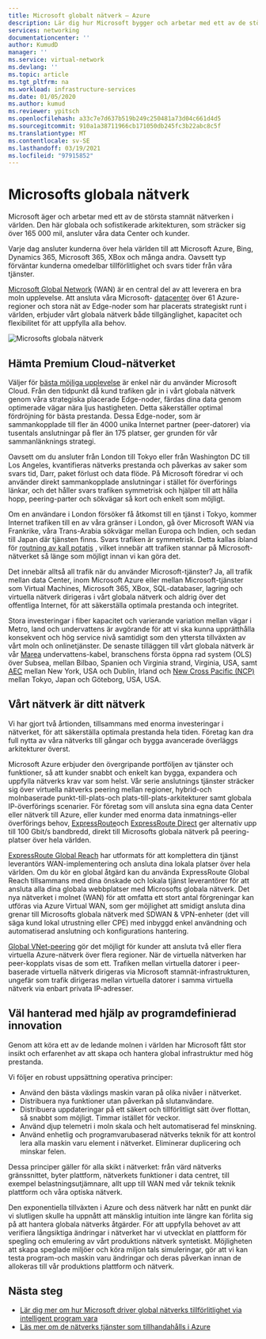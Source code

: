 ```yaml
---
title: Microsoft globalt nätverk – Azure
description: Lär dig hur Microsoft bygger och arbetar med ett av de största stamnät nätverken i världen och varför det är centralt för att leverera en bra moln upplevelse.
services: networking
documentationcenter: ''
author: KumudD
manager: ''
ms.service: virtual-network
ms.devlang: ''
ms.topic: article
ms.tgt_pltfrm: na
ms.workload: infrastructure-services
ms.date: 01/05/2020
ms.author: kumud
ms.reviewer: ypitsch
ms.openlocfilehash: a33c7e7d637b519b249c250481a73d04c661d4d5
ms.sourcegitcommit: 910a1a38711966cb171050db245fc3b22abc8c5f
ms.translationtype: MT
ms.contentlocale: sv-SE
ms.lasthandoff: 03/19/2021
ms.locfileid: "97915852"
---
```

# <a name="microsoft-global-network"></a>Microsofts globala nätverk

Microsoft äger och arbetar med ett av de största stamnät nätverken i världen. Den här globala och sofistikerade arkitekturen, som sträcker sig över 165 000 mil, ansluter våra data Center och kunder. 
 
Varje dag ansluter kunderna över hela världen till att Microsoft Azure, Bing, Dynamics 365, Microsoft 365, XBox och många andra. Oavsett typ förväntar kunderna omedelbar tillförlitlighet och svars tider från våra tjänster. 
 
[Microsoft Global Network](https://azure.microsoft.com/global-infrastructure/global-network/) (WAN) är en central del av att leverera en bra moln upplevelse. Att ansluta våra Microsoft- [datacenter](https://azure.microsoft.com/global-infrastructure/) över 61 Azure-regioner och stora nät av Edge-noder som har placerats strategiskt runt i världen, erbjuder vårt globala nätverk både tillgänglighet, kapacitet och flexibilitet för att uppfylla alla behov.

![Microsofts globala nätverk](./media/microsoft-global-network/microsoft-global-wan.png)
 
## <a name="get-the-premium-cloud-network"></a>Hämta Premium Cloud-nätverket
 
Väljer för [bästa möjliga upplevelse](https://www.sdxcentral.com/articles/news/azure-tops-aws-gcp-in-cloud-performance-says-thousandeyes/2018/11/) är enkel när du använder Microsoft Cloud. Från den tidpunkt då kund trafiken går in i vårt globala nätverk genom våra strategiska placerade Edge-noder, färdas dina data genom optimerade vägar nära ljus hastigheten. Detta säkerställer optimal fördröjning för bästa prestanda. Dessa Edge-noder, som är sammankopplade till fler än 4000 unika Internet partner (peer-datorer) via tusentals anslutningar på fler än 175 platser, ger grunden för vår sammanlänknings strategi. 
 
Oavsett om du ansluter från London till Tokyo eller från Washington DC till Los Angeles, kvantifieras nätverks prestanda och påverkas av saker som svars tid, Darr, paket förlust och data flöde.  På Microsoft föredrar vi och använder direkt sammankopplade anslutningar i stället för överförings länkar, och det håller svars trafiken symmetrisk och hjälper till att hålla hopp, peering-parter och sökvägar så kort och enkelt som möjligt. 

Om en användare i London försöker få åtkomst till en tjänst i Tokyo, kommer Internet trafiken till en av våra gränser i London, gå över Microsoft WAN via Frankrike, våra Trans-Arabia sökvägar mellan Europa och Indien, och sedan till Japan där tjänsten finns. Svars trafiken är symmetrisk. Detta kallas ibland för [routning av kall potatis](https://en.wikipedia.org/wiki/Hot-potato_and_cold-potato_routing) , vilket innebär att trafiken stannar på Microsoft-nätverket så länge som möjligt innan vi kan göra det.  
  
Det innebär alltså all trafik när du använder Microsoft-tjänster? Ja, all trafik mellan data Center, inom Microsoft Azure eller mellan Microsoft-tjänster som Virtual Machines, Microsoft 365, XBox, SQL-databaser, lagring och virtuella nätverk dirigeras i vårt globala nätverk och aldrig över det offentliga Internet, för att säkerställa optimala prestanda och integritet.  
 
Stora investeringar i fiber kapacitet och varierande variation mellan vägar i Metro, land och undervattens är avgörande för att vi ska kunna upprätthålla konsekvent och hög service nivå samtidigt som den yttersta tillväxten av vårt moln och onlinetjänster. De senaste tilläggen till vårt globala nätverk är vår [Marea](https://www.submarinecablemap.com/#/submarine-cable/marea) undervattens-kabel, branschens första öppna rad system (OLS) över Subsea, mellan Bilbao, Spanien och Virginia strand, Virginia, USA, samt [AEC](https://www.submarinecablemap.com/#/submarine-cable/aeconnect-1) mellan New York, USA och Dublin, Irland och [New Cross Pacific (NCP)](https://www.submarinecablemap.com/#/submarine-cable/new-cross-pacific-ncp-cable-system) mellan Tokyo, Japan och Göteborg, USA, USA. 
 

## <a name="our-network-is-your-network"></a>Vårt nätverk är ditt nätverk

Vi har gjort två årtionden, tillsammans med enorma investeringar i nätverket, för att säkerställa optimala prestanda hela tiden. Företag kan dra full nytta av våra nätverks till gångar och bygga avancerade överläggs arkitekturer överst. 
 
Microsoft Azure erbjuder den övergripande portföljen av tjänster och funktioner, så att kunder snabbt och enkelt kan bygga, expandera och uppfylla nätverks krav var som helst. Vår serie anslutnings tjänster sträcker sig över virtuella nätverks peering mellan regioner, hybrid-och molnbaserade punkt-till-plats-och plats-till-plats-arkitekturer samt globala IP-överförings scenarier.  För företag som vill ansluta sina egna data Center eller nätverk till Azure, eller kunder med enorma data inmatnings-eller överförings behov, [ExpressRoute](../expressroute/expressroute-introduction.md)och [ExpressRoute Direct](../expressroute/expressroute-erdirect-about.md) ger alternativ upp till 100 Gbit/s bandbredd, direkt till Microsofts globala nätverk på peering-platser över hela världen.  
 
[ExpressRoute Global Reach](../expressroute/expressroute-global-reach.md) har utformats för att komplettera din tjänst leverantörs WAN-implementering och ansluta dina lokala platser över hela världen. Om du kör en global åtgärd kan du använda ExpressRoute Global Reach tillsammans med dina önskade och lokala tjänst leverantörer för att ansluta alla dina globala webbplatser med Microsofts globala nätverk. Det nya nätverket i molnet (WAN) för att omfatta ett stort antal förgreningar kan utföras via Azure Virtual WAN, som ger möjlighet att smidigt ansluta dina grenar till Microsofts globala nätverk med SDWAN & VPN-enheter (det vill säga kund lokal utrustning eller CPE) med inbyggd enkel användning och automatiserad anslutning och konfigurations hantering. 
 
[Global VNet-peering](../virtual-network/virtual-network-peering-overview.md) gör det möjligt för kunder att ansluta två eller flera virtuella Azure-nätverk över flera regioner. När de virtuella nätverken har peer-kopplats visas de som ett. Trafiken mellan virtuella datorer i peer-baserade virtuella nätverk dirigeras via Microsoft stamnät-infrastrukturen, ungefär som trafik dirigeras mellan virtuella datorer i samma virtuella nätverk via enbart privata IP-adresser. 
 

## <a name="well-managed-using-software-defined-innovation"></a>Väl hanterad med hjälp av programdefinierad innovation

Genom att köra ett av de ledande molnen i världen har Microsoft fått stor insikt och erfarenhet av att skapa och hantera global infrastruktur med hög prestanda.  
 
Vi följer en robust uppsättning operativa principer: 
 
- Använd den bästa växlings maskin varan på olika nivåer i nätverket.  
- Distribuera nya funktioner utan påverkan på slutanvändare.  
- Distribuera uppdateringar på ett säkert och tillförlitligt sätt över flottan, så snabbt som möjligt. Timmar istället för veckor.  
- Använd djup telemetri i moln skala och helt automatiserad fel minskning.  
- Använd enhetlig och programvarubaserad nätverks teknik för att kontrol lera alla maskin varu element i nätverket.  Eliminerar duplicering och minskar felen. 
 
Dessa principer gäller för alla skikt i nätverket: från värd nätverks gränssnittet, byter plattform, nätverkets funktioner i data centret, till exempel belastningsutjämnare, allt upp till WAN med vår teknik teknik plattform och våra optiska nätverk.  
 
Den exponentiella tillväxten i Azure och dess nätverk har nått en punkt där vi slutligen skulle ha uppnått att mänsklig intuition inte längre kan förlita sig på att hantera globala nätverks åtgärder. För att uppfylla behovet av att verifiera långsiktiga ändringar i nätverket har vi utvecklat en plattform för spegling och emulering av vårt produktions nätverk syntetiskt. Möjligheten att skapa speglade miljöer och köra miljon tals simuleringar, gör att vi kan testa program-och maskin varu ändringar och deras påverkan innan de allokeras till vår produktions plattform och nätverk. 

## <a name="next-steps"></a>Nästa steg
- [Lär dig mer om hur Microsoft driver global nätverks tillförlitlighet via intelligent program vara](https://azure.microsoft.com/blog/advancing-global-network-reliability-through-intelligent-software-part-1-of-2/)
- [Läs mer om de nätverks tjänster som tillhandahålls i Azure](https://azure.microsoft.com/product-categories/networking/)